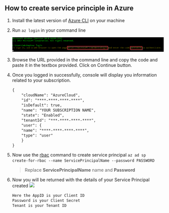 ## How to create service principle in Azure

1. Install the latest version of [Azure CLI](https://docs.microsoft.com/en-us/cli/azure/install-azure-cli?view=azure-cli-latest) on your machine

1. Run ```az login``` in your command line

   <img src="Images\AzLogin.png" alt="iisconfigure"></img>

1. Browse the URL provided in the command line and copy the code and paste it in the textbox provided. Click on Continue button.

1. Once you logged in successfully, console will display you information related to your subscription.
    ```
    {
        "cloudName": "AzureCloud",
        "id": "****-****-****-****",
        "isDefault": true,
        "name": "YOUR SUBSCRIPTION NAME",
        "state": "Enabled",
        "tenantId": "***-****-****-****",
        "user": {
        "name": "****-****-****-****",
        "type": "user"
        }
    }
    ```

1. Now use the [rbac](https://docs.microsoft.com/en-us/azure/role-based-access-control/role-assignments-cli) command to create service principal 
```az ad sp create-for-rbac --name ServicePrincipalName --password PASSWORD```

    >Replace **ServicePrincipalName** name and **Password**

1. Now you will be returned with the details of your Service Principal created 
    <img src="Images\tenant.png">

    ``` 
    Here the AppID is your Client ID
    Password is your Client Secret
    Tenant is your Tenant ID
    ```
  
